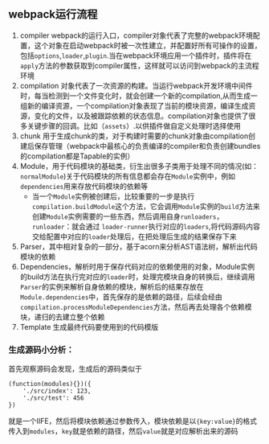 ## webpack运行流程

1. compiler webpack的运行入口，compiler对象代表了完整的webpack环境配置，这个对象在启动webpack时被一次性建立，并配置好所有可操作的设置，包括`options`,`loader`,`plugin`.当在webpack环境应用一个插件时，插件将在`apply`方法的参数获取到compiler属性，这样就可以访问到webpack的主流程环境
2. compilation 对象代表了一次资源的构建。当运行webpack开发环境中间件时，每当检测到一个文件变化时，就会创建一个新的compilation,从而生成一组新的编译资源，一个compilation对象表现了当前的模块资源，编译生成资源，变化的文件，以及被跟踪依赖的状态信息。compilation对象也提供了很多关键步骤的回调。比如（`assets`）.以供插件做自定义处理时选择使用
3. chunk 用于生成chunk的类，对于构建时需要的chunk对象由compilation创建后保存管理（webpack中最核心的负责编译的compiler和负责创建bundles的compilation都是Tapable的实例）
4. Module，用于代码模块的基础类，衍生出很多子类用于处理不同的情况(如：`normalModule`)关于代码模块的所有信息都会存在`Module`实例中，例如`dependencies`用来存放代码模块的依赖等
    - 当一个`Module`实例被创建后，比较重要的一步是执行`compilation.buildModule`这个方法，它会调用`Module`实例的`build`方法来创建`Module`实例需要的一些东西，然后调用自身`runloaders`，`runloader`：就会通过 `loader-runner`执行对应的`loaders`,将代码源码内容交给配置中对应的`loader`处理后，在把处理后生成的结果保存下来
5. Parser，其中相对复杂的一部分，基于acorn来分析AST语法树，解析出代码模块的依赖
6. Dependencies，解析时用于保存代码对应的依赖使用的对象，Module实例的build方法在执行完对应的`loader`时，处理完模块自身的转换后，继续调用`Parser`的实例来解析自身依赖的模块，解析后的结果存放在`Module.dependencies`中，首先保存的是依赖的路径，后续会经由`compilation.processModuleDependencies`方法，然后再去处理各个依赖模块，递归的去建立整个依赖
7. Template 生成最终代码要使用到的代码模版

### 生成源码小分析：
首先观察源码会发现，生成后的源码类似于

```
(function(modules){})({
    './src/index': 123,
    './src/test': 456
})
```
就是一个IIFE，然后将模块依赖通过参数传入，模块依赖是以`{key:value}`的格式传入到`modules`，`key`就是依赖的路径，然后`value`就是对应解析出来的源码

